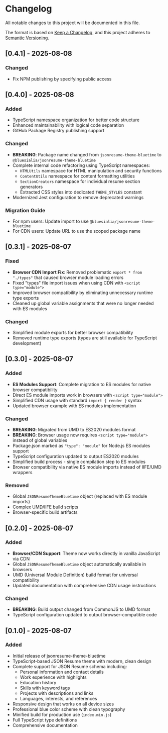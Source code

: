 # Changelog

All notable changes to this project will be documented in this file.

The format is based on [Keep a Changelog](https://keepachangelog.com/en/1.0.0/),
and this project adheres to [Semantic Versioning](https://semver.org/spec/v2.0.0.html).

## [0.4.1] - 2025-08-08

### Changed
- Fix NPM publishing by specifying public access

## [0.4.0] - 2025-08-08

### Added
- TypeScript namespace organization for better code structure
- Enhanced maintainability with logical code separation
- GitHub Package Registry publishing support

### Changed
- **BREAKING**: Package name changed from `jsonresume-theme-bluetime` to `@bluesialia/jsonresume-theme-bluetime`
- Complete internal code refactoring using TypeScript namespaces:
  - `HTMLUtils` namespace for HTML manipulation and security functions
  - `ContentUtils` namespace for content formatting utilities
  - `SectionCreators` namespace for individual resume section generators
  - Extracted CSS styles into dedicated `THEME_STYLES` constant
- Modernized Jest configuration to remove deprecated warnings

### Migration Guide
- For npm users: Update import to use `@bluesialia/jsonresume-theme-bluetime`
- For CDN users: Update URL to use the scoped package name

## [0.3.1] - 2025-08-07
### Fixed
- **Browser CDN Import Fix**: Removed problematic `export * from "./types"` that caused browser module loading errors
- Fixed "types" file import issues when using CDN with `<script type="module">`
- Improved browser compatibility by eliminating unnecessary runtime type exports
- Cleaned up global variable assignments that were no longer needed with ES modules

### Changed
- Simplified module exports for better browser compatibility
- Removed runtime type exports (types are still available for TypeScript development)

## [0.3.0] - 2025-08-07

### Added
- **ES Modules Support**: Complete migration to ES modules for native browser compatibility
- Direct ES module imports work in browsers with `<script type="module">`
- Simplified CDN usage with standard `import { render }` syntax
- Updated browser example with ES modules implementation

### Changed
- **BREAKING**: Migrated from UMD to ES2020 modules format
- **BREAKING**: Browser usage now requires `<script type="module">` instead of global variables
- Package.json marked as `"type": "module"` for Node.js ES modules support
- TypeScript configuration updated to output ES2020 modules
- Simplified build process - single compilation step to ES modules
- Browser compatibility via native ES module imports instead of IIFE/UMD wrappers

### Removed
- Global `JSONResumeThemeBluetime` object (replaced with ES module imports)
- Complex UMD/IIFE build scripts
- Browser-specific build artifacts

## [0.2.0] - 2025-08-07

### Added
- **Browser/CDN Support**: Theme now works directly in vanilla JavaScript via CDN
- Global `JSONResumeThemeBluetime` object automatically available in browsers
- UMD (Universal Module Definition) build format for universal compatibility
- Updated documentation with comprehensive CDN usage instructions

### Changed
- **BREAKING**: Build output changed from CommonJS to UMD format
- TypeScript configuration updated to output browser-compatible code

## [0.1.0] - 2025-08-07

### Added
- Initial release of jsonresume-theme-bluetime
- TypeScript-based JSON Resume theme with modern, clean design
- Complete support for JSON Resume schema including:
  - Personal information and contact details
  - Work experience with highlights
  - Education history
  - Skills with keyword tags
  - Projects with descriptions and links
  - Languages, interests, and references
- Responsive design that works on all device sizes
- Professional blue color scheme with clean typography
- Minified build for production use (`index.min.js`)
- Full TypeScript type definitions
- Comprehensive documentation
